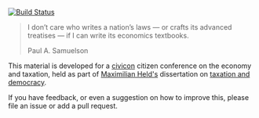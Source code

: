[![Build Status](https://www.gitbook.io/button/status/book/maxheld/samuelson)](https://www.gitbook.io/book/maxheld/samuelson/activity)

> I don’t care who writes a nation’s laws — or crafts its advanced treatises — if I can write its economics textbooks.
>
> Paul A. Samuelson

This material is developed for a [civicon](http://www.civicon.de) citizen conference on the economy and taxation, held as part of [Maximilian Held's](http://www.maxheld.de) dissertation on [taxation and democracy](http://www.maxheld.de/schumpeter).

If you have feedback, or even a suggestion on how to improve this, please file an issue or add a pull request.
